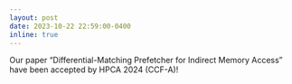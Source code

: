 ```yaml
---
layout: post
date: 2023-10-22 22:59:00-0400
inline: true
---
```

Our paper “Differential-Matching Prefetcher for Indirect Memory Access” have been accepted by HPCA 2024 (CCF-A)!